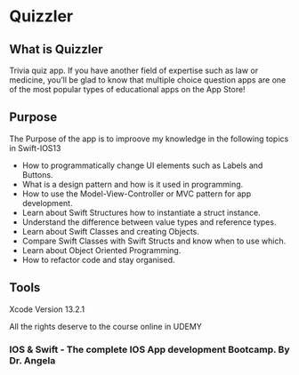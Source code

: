 
#  Quizzler

## What is Quizzler

Trivia quiz app. If you have another field of expertise such as law or medicine, you’ll be glad to know that multiple choice question apps are one of the most popular types of educational apps on the App Store! 

## Purpose 
The Purpose of the app is to improove my knowledge in the following topics in Swift-IOS13

* How to programmatically change UI elements such as Labels and Buttons.
* What is a design pattern and how is it used in programming.
* How to use the Model-View-Controller or MVC pattern for app development.
* Learn about Swift Structures how to instantiate a struct instance.
* Understand the difference between value types and reference types. 
* Learn about Swift Classes and creating Objects.
* Compare Swift Classes with Swift Structs and know when to use which.
* Learn about Object Oriented Programming.
* How to refactor code and stay organised.


## Tools

Xcode Version 13.2.1

All the rights deserve to the course online in UDEMY

### IOS & Swift - The complete IOS App development Bootcamp. By Dr. Angela

